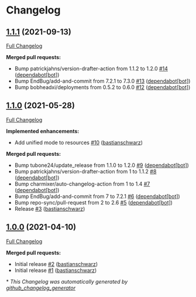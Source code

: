 # Changelog

## [1.1.1](https://github.com/codenamephp/chef.cookbook.edge/tree/1.1.1) (2021-09-13)

[Full Changelog](https://github.com/codenamephp/chef.cookbook.edge/compare/1.1.0...1.1.1)

**Merged pull requests:**

- Bump patrickjahns/version-drafter-action from 1.1.2 to 1.2.0 [\#14](https://github.com/codenamephp/chef.cookbook.edge/pull/14) ([dependabot[bot]](https://github.com/apps/dependabot))
- Bump EndBug/add-and-commit from 7.2.1 to 7.3.0 [\#13](https://github.com/codenamephp/chef.cookbook.edge/pull/13) ([dependabot[bot]](https://github.com/apps/dependabot))
- Bump bobheadxi/deployments from 0.5.2 to 0.6.0 [\#12](https://github.com/codenamephp/chef.cookbook.edge/pull/12) ([dependabot[bot]](https://github.com/apps/dependabot))

## [1.1.0](https://github.com/codenamephp/chef.cookbook.edge/tree/1.1.0) (2021-05-28)

[Full Changelog](https://github.com/codenamephp/chef.cookbook.edge/compare/1.0.0...1.1.0)

**Implemented enhancements:**

- Add unified mode to resources [\#10](https://github.com/codenamephp/chef.cookbook.edge/pull/10) ([bastianschwarz](https://github.com/bastianschwarz))

**Merged pull requests:**

- Bump tubone24/update\_release from 1.1.0 to 1.2.0 [\#9](https://github.com/codenamephp/chef.cookbook.edge/pull/9) ([dependabot[bot]](https://github.com/apps/dependabot))
- Bump patrickjahns/version-drafter-action from 1 to 1.1.2 [\#8](https://github.com/codenamephp/chef.cookbook.edge/pull/8) ([dependabot[bot]](https://github.com/apps/dependabot))
- Bump charmixer/auto-changelog-action from 1 to 1.4 [\#7](https://github.com/codenamephp/chef.cookbook.edge/pull/7) ([dependabot[bot]](https://github.com/apps/dependabot))
- Bump EndBug/add-and-commit from 7 to 7.2.1 [\#6](https://github.com/codenamephp/chef.cookbook.edge/pull/6) ([dependabot[bot]](https://github.com/apps/dependabot))
- Bump repo-sync/pull-request from 2 to 2.6 [\#5](https://github.com/codenamephp/chef.cookbook.edge/pull/5) ([dependabot[bot]](https://github.com/apps/dependabot))
- Release [\#3](https://github.com/codenamephp/chef.cookbook.edge/pull/3) ([bastianschwarz](https://github.com/bastianschwarz))

## [1.0.0](https://github.com/codenamephp/chef.cookbook.edge/tree/1.0.0) (2021-04-10)

[Full Changelog](https://github.com/codenamephp/chef.cookbook.edge/compare/f4448e38e33d59bd7bc2d6aca364330a76ef0be6...1.0.0)

**Merged pull requests:**

- Initial release [\#2](https://github.com/codenamephp/chef.cookbook.edge/pull/2) ([bastianschwarz](https://github.com/bastianschwarz))
- Initial release [\#1](https://github.com/codenamephp/chef.cookbook.edge/pull/1) ([bastianschwarz](https://github.com/bastianschwarz))



\* *This Changelog was automatically generated by [github_changelog_generator](https://github.com/github-changelog-generator/github-changelog-generator)*
